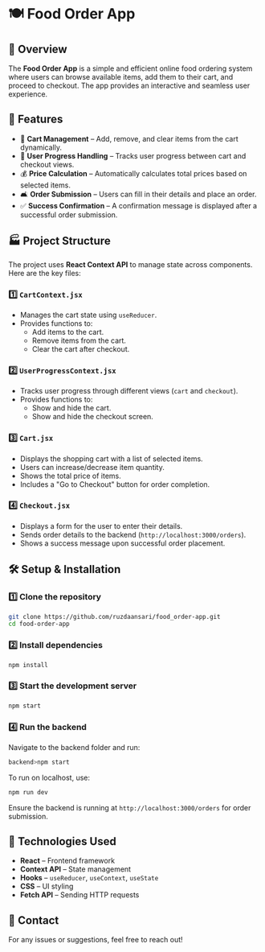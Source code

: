 # 🍽️ Food Order App

## 📌 Overview

The **Food Order App** is a simple and efficient online food ordering system where users can browse available items, add them to their cart, and proceed to checkout. The app provides an interactive and seamless user experience.

## 🚀 Features

- 🛒 **Cart Management** – Add, remove, and clear items from the cart dynamically.
- 🔄 **User Progress Handling** – Tracks user progress between cart and checkout views.
- 💰 **Price Calculation** – Automatically calculates total prices based on selected items.
- 🛋 **Order Submission** – Users can fill in their details and place an order.
- ✅ **Success Confirmation** – A confirmation message is displayed after a successful order submission.

## 🏭️ Project Structure

The project uses **React Context API** to manage state across components. Here are the key files:

### 1️⃣ `CartContext.jsx`

- Manages the cart state using `useReducer`.
- Provides functions to:
  - Add items to the cart.
  - Remove items from the cart.
  - Clear the cart after checkout.

### 2️⃣ `UserProgressContext.jsx`

- Tracks user progress through different views (`cart` and `checkout`).
- Provides functions to:
  - Show and hide the cart.
  - Show and hide the checkout screen.

### 3️⃣ `Cart.jsx`

- Displays the shopping cart with a list of selected items.
- Users can increase/decrease item quantity.
- Shows the total price of items.
- Includes a "Go to Checkout" button for order completion.

### 4️⃣ `Checkout.jsx`

- Displays a form for the user to enter their details.
- Sends order details to the backend (`http://localhost:3000/orders`).
- Shows a success message upon successful order placement.

## 🛠️ Setup & Installation

### 1️⃣ Clone the repository

```bash
git clone https://github.com/ruzdaansari/food_order-app.git
cd food-order-app
```

### 2️⃣ Install dependencies

```bash
npm install
```

### 3️⃣ Start the development server

```bash
npm start
```

### 4️⃣ Run the backend

Navigate to the backend folder and run:

```bash
backend>npm start
```

To run on localhost, use:

```bash
npm run dev
```

Ensure the backend is running at `http://localhost:3000/orders` for order submission.

## 📌 Technologies Used

- **React** – Frontend framework
- **Context API** – State management
- **Hooks** – `useReducer`, `useContext`, `useState`
- **CSS** – UI styling
- **Fetch API** – Sending HTTP requests

## 💎 Contact

For any issues or suggestions, feel free to reach out!

